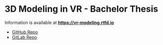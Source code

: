 # 3D Modeling in VR - Bachelor Thesis

Information is available at **https://vr-modeling.rtfd.io** 

- [GitHub Repo](https://github.com/rogerbarton/vr-modeling)
- [GitLab Repo](https://gitlab.ethz.ch/rbarton/vr-modeling)